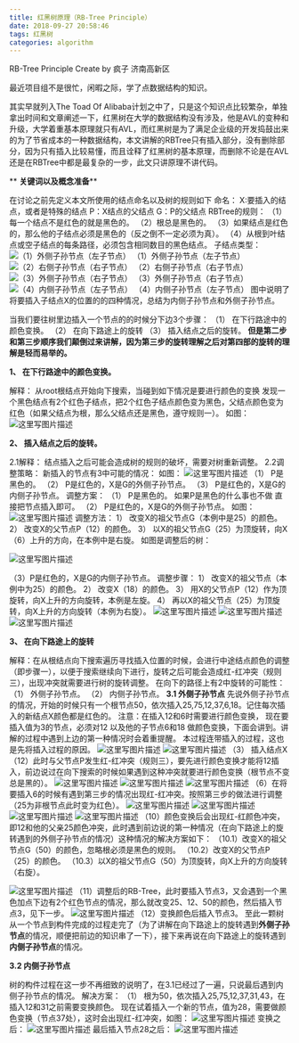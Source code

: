 ```yaml
---
title: 红黑树原理（RB-Tree Principle）
date: 2018-09-27 20:58:46
tags: 红黑树
categories: algorithm
---
```

RB-Tree Principle
          Create by 疯子 济南高新区

最近项目组不是很忙，闲暇之际，学了点数据结构的知识。

其实早就列入The Toad Of Alibaba计划之中了，只是这个知识点比较繁杂，单独拿出时间和文章阐述一下，红黑树在大学的数据结构没有涉及，他是AVL的变种和升级，大学着重基本原理就只有AVL，而红黑树是为了满足企业级的开发捣鼓出来的为了节省成本的一种数据结构，本文讲解的RBTree只有插入部分，没有删除部分，因为只有插入比较易懂，而且诠释了红黑树的基本原理，而删除不论是在AVL还是在RBTree中都是最复杂的一步，此文只讲原理不讲代码。

** **关键词以及概念准备****

在讨论之前先定义本文所使用的结点命名以及树的规则如下
命名：
X:要插入的结点，或者是特殊的结点
P：X结点的父结点
G：P的父结点
RBTree的规则：
（1）每一个结点不是红色的就是黑色的。
（2）根总是黑色的。
（3）如果结点是红色的，那么他的子结点必须是黑色的（反之倒不一定必须为真）。
（4）从根到叶结点或空子结点的每条路径，必须包含相同数目的黑色结点。
子结点类型：                                      
![（1）外侧子孙节点（左子节点）](20150408203244588.png)
（1）外侧子孙节点（左子节点）
![（2）右侧子孙节点（右子节点）](20150408203633846.png)
（2）右侧子孙节点（右子节点）
![（3）外侧子孙节点（右子节点）](20150408203845354.png)
（3）外侧子孙节点（右子节点）
![（4）内侧子孙节点（左子节点）](20150408203945008.png)
（4）内侧子孙节点（左子节点）
图中说明了将要插入子结点X的位置的的四种情况，总结为内侧子孙节点和外侧子孙节点。

当我们要往树里边插入一个节点的的时候分下边3个步骤：
（1）	在下行路途中的颜色变换。
（2）	在向下路途上的旋转
（3）	插入结点之后的旋转。
**但是第二步和第三步顺序我们颠倒过来讲解，因为第三步的旋转理解之后对第四部的旋转的理解是轻而易举的。**

**1、  在下行路途中的颜色变换。**

解释：
从root根结点开始向下搜索，当碰到如下情况是要进行颜色的变换
发现一个黑色结点有2个红色子结点，把2个红色子结点颜色变为黑色，父结点颜色变为红色（如果父结点为根，那么父结点还是黑色，遵守规则一）。
如图：
![这里写图片描述](20150408204314938.png)

**2、  插入结点之后的旋转。**

2.1解释：
结点插入之后可能会造成树的规则的破坏，需要对树重新调整。
2.2调整策略：
新插入的节点有3中可能的情况：
如图：
![这里写图片描述](20150408204407810.png)
（1）	P是黑色的。
（2）	P是红色的，X是G的外侧子孙节点。
（3）	P是红色的，X是G的内侧子孙节点。
调整方案：
（1）	P是黑色的。
如果P是黑色的什么事也不做 直接把节点插入即可。
（2）	P是红色的，X是G的外侧子孙节点。
如图：
![这里写图片描述](20150408204640811.png)
调整方法：
1）	改变X的祖父节点G（本例中是25）的颜色。
2）	改变X的父节点P（12）的颜色。
3）	以X的祖父节点G（25）为顶旋转，向X（6）上升的方向，在本例中是右旋。
如图是调整后的树：

![这里写图片描述](20150408204705104.png)

（3）P是红色的，X是G的内侧子孙节点。
调整步骤：
1）	改变X的祖父节点（本例中为25）的颜色。
2）	改变X（18）的颜色。
3）	用X的父节点P（12）作为顶旋转，向X上升的方向旋转，本例是左旋。
4）	再以X的祖父节点（25）为顶旋转，向X上升的方向旋转（本例为右旋）。
![这里写图片描述](20150408205236445.png)
![这里写图片描述](20150408205305524.png)
![这里写图片描述](20150408205302735.png)

**3、 在向下路途上的旋转**

解释：在从根结点向下搜索遍历寻找插入位置的时候，会进行中途结点颜色的调整（即步骤一），以便于搜索继续向下进行，旋转之后可能会造成红-红冲突（规则三），出现冲突就需要进行树的旋转调整。
在向下的路径上有2中旋转的可能性：
（1）	外侧子孙节点。
（2）	内侧子孙节点。
**3.1 外侧子孙节点**
先说外侧子孙节点的情况，开始的时候只有一个根节点50，依次插入25,75,12,37,6,18。记住每次插入的新结点X颜色都是红色的。
注意：在插入12和6时需要进行颜色变换， 现在要插入值为3的节点，必须对12 以及他的子节点6和18 做颜色变换，下面会讲到。讲解的过程中遇到上边的第一种情况时会着重提醒。
本过程连带插入的过程，这也是先将插入过程的原因。
![这里写图片描述](20150408205644723.png)
![这里写图片描述](20150408205803297.png)
（3）	插入结点X（12）此时与父节点P发生红-红冲突（规则三），要先进行颜色变换才能将12插入，前边说过在向下搜索的时候如果遇到这种冲突就要进行颜色变换（根节点不变总是黑的）。
![这里写图片描述](20150408205801210.png)
![这里写图片描述](20150408205914043.png)
![这里写图片描述](20150408205951093.png)
（6）在将要插入6的时候有遇到第三步的情况出现红-红冲突。按照第三步的做法进行调整（25为非根节点此时变为红色）。
![这里写图片描述](20150408210000659.png)
![这里写图片描述](20150408210035104.png)
![这里写图片描述](20150408210154240.png)
![这里写图片描述](20150408210234332.png)
（10）颜色变换后会出现红-红颜色冲突，即12和他的父亲25颜色冲突，此时遇到前边说的第一种情况（在向下路途上的旋转遇到的外侧子孙节点的情况）这种情况的解决方案如下：
（10.1）改变X的祖父节点G（50）的颜色，忽略根必须是黑色的规则。
（10.2）改变X的父节点P（25）的颜色。
（10.3）以X的祖父节点G（50）为顶旋转，向X上升的方向旋转（右旋）。

![这里写图片描述](20150408210330149.png)
（11）调整后的RB-Tree，此时要插入节点3，又会遇到一个黑色加点下边有2个红色节点的情况，那么就改变25、12、50的颜色，然后插入节点3，见下一步。
![这里写图片描述](20150408210334661.png)
（12）变换颜色后插入节点3。
至此一颗树从一个节点到构件完成的过程走完了（为了讲解在向下路途上的旋转遇到**外侧子孙节点**的情况，顺便把前边的知识串了一下），接下来再说在向下路途上的旋转遇到**内侧子孙节点**的情况。

**3.2 内侧子孙节点**

树的构件过程在这一步不再细致的说明了，在3.1已经过了一遍，只说最后遇到内侧子孙节点的情况。
解决方案：
（1）
根为50，依次插入25,75,12,37,31,43，在插入12和31之前需要变换颜色。
现在试着插入一个新的节点，值为28，需要做颜色变换（节点37处），这时会出现红-红冲突，如图：
![这里写图片描述](20150408210511303.png)
变换之后：
![这里写图片描述](20150408210613578.png)
最后插入节点28之后：
![这里写图片描述](20150408210701252.png)
